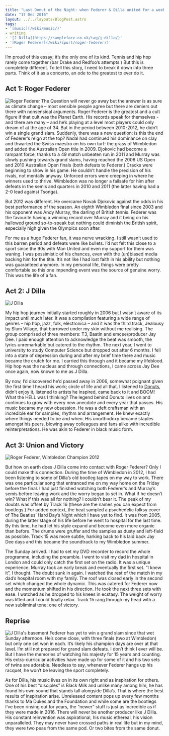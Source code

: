 ```yaml
---
title: "Last Donut of the Night: when Federer & Dilla united for a weekend"
date: "17 Dec 2016"
layout: ../../layouts/BlogPost.astro
tags:
- '[music](/wiki/music/)'
- writing
- '[J Dilla](https://sampleface.co.uk/tag/j-dilla/)'
- '[Roger Federer](/wiki/sport/roger-federer/)'
---
```


I’m proud of this essay; it’s the only one of its kind. Tennis and hip hop rarely come together (bar Drake and Redfoo’s attempts.) But this is completely different. To tell this story, I need to break it down into three parts. Think of it as a concerto, an ode to the greatest to ever do it.

## Act 1: Roger Federer

![Roger Federer](/images/esq-roger-federer-wimbledon-2012-xlg.jpeg)
The Question will never go away but the answer is as sure as climate change – most sensible people agree but there are deniers out there with nonsensical arguments. Roger Federer is the greatest and a cult figure if that cult was the Planet Earth. His records speak for themselves - and there are many – and he’s playing at a level most players could only dream of at the age of 34. But in the period between 2010-2012, he didn’t win a single grand slam. Suddenly, there was a new question: is this the end of Federer’s reign at the top? Nadal had continued his dominance on clay and thwarted the Swiss maestro on his own turf: the grass of Wimbledon and added the Australian Open title in 2009. Djokovic had become a rampant force, thanks to a 49 match unbeaten run in 2011 and Murray was slowly pushing towards grand slams, having reached the 2008 US Open and 2010 Australian Open finals (both defeats to Federer.) Cracks were beginning to show in his game. He couldn’t handle the precision of his rivals, not mentally anyway. Unforced errors were creeping in where he winners used to thrive. Wimbledon was no longer a failsafe for him after defeats in the semis and quarters in 2010 and 2011 (the latter having had a 2-0 lead against Tsonga).

But 2012 was different. He overcame Novak Djokovic against the odds in his best performance of the season. An eighth Wimbledon final since 2003 and his opponent was Andy Murray, the darling of British tennis. Federer was the favourite having a winning record over Murray and it being on his hallowed ground so-to-speak but nothing could diminish the British spirit, especially high given the Olympics soon after.

For me as a huge Federer fan, it was nerve wracking. I still wasn’t used to this barren period and defeats were like bullets. I’d not felt this close to a sport since the 90s with Man United and even my support for them was waning. I was pessimistic of his chances, even with the (un)biased media backing him for the title. It’s not like I had lost faith in his ability but nothing was guaranteed anymore. In my personal life, things were pretty comfortable so this one impending event was the source of genuine worry. This was the life of a fan.

## Act 2: J Dilla

![J Dilla](/images/dilla.jpeg)

My hip hop journey initially started roughly in 2006 but I wasn’t aware of its impact until much later. It was a compilation featuring a wide range of genres – hip hop, jazz, folk, electronica – and it was the third track, Jealousy by Slum Village, that burrowed under my skin without me realising. The group comprised of three members: T3, Baatin and emcee/producer Jay Dee. I paid enough attention to acknowledge the beat was smooth, the lyrics unremarkable but catered to the rhythm. The next year, I went to university to study Computer Science but dropped out after 6 months. I fell into a state of depression during and after my brief time there and music became the crutch for me. I carried this through and it became my lifeblood. Hip hop was the nucleus and through connections, I came across Jay Dee once again, now known to me as J Dilla.

By now, I’d discovered he’d passed away in 2006, somewhat poignant given the first time I heard his work; circle of life and all that. I listened to [Donuts](https://sampleface.co.uk/28-days-of-dilla-28-j-dilla-donuts/), didn’t enjoy it, listened to artists he inspired, came back to it and BOOM! What the HELL was I thinking? The legend behind Donuts lives on and continues to grow with every new anecdote and every year that passes. His music became my new obsession. He was a deft craftsman with an incredible ear for samples, rhythm and arrangement. He knew exactly where things needed to be and when. His unorthodoxy became staples amongst his peers, blowing away colleagues and fans alike with incredible reinterpretations. He was akin to Federer in black music form.

## Act 3: Union and Victory

![Roger Federer, Wimbledon Champion 2012](/images/Roger-Federer-Wimbledon-Champion-2012_2792722.jpeg)

But how on earth does J Dilla come into contact with Roger Federer? Only I could make this connection. During the time of Wimbledon in 2012, I had been listening to some of Dilla’s old bootleg tapes on my way to work. There was one particular song that entranced me on my way home on the Friday before the final. I had just finished watching both Federer’s and Murray’s semis before leaving work and the worry began to set in. What if he doesn’t win? What if this was all for nothing? I couldn’t bear it. The peak of my doubts was offset by Track 16 (these are the names you can expect from bootlegs.) For added context, the beat sampled a psychedelic folksy cover of The Beatles’ Hard Day’s Night which I have yet to find. It was from 2005, during the latter stage of his life before he went to hospital for the last time. By this time, he had let his style expand and become even more organic than before. The drums were gruffer and the samples as dusty and left-field as possible. Track 15 was more subtle, harking back to his laid back Jay Dee days and this became the soundtrack to my Wimbledon summer.

The Sunday arrived. I had to set my DVD recorder to record the whole programme, including the preamble. I went to visit my dad in hospital in London and could only catch the first set on the radio. It was a unique experience. Murray took an early break and eventually the first set. “I knew it”, I thought. The doubt sunk in again. I watched the rest of the match in my dad’s hospital room with my family. The roof was closed early in the second set which changed the whole dynamic. This was catered for Federer now and the momentum shifted in his direction. He took the next three sets with ease. I watched as he dropped to his knees in ecstasy. The weight of worry was lifted and I could finally relax. Track 15 rang through my head with a new subliminal tone: one of victory.

## Reprise

![J Dilla's basement](/images/4dilla.jpeg)
Federer has yet to win a grand slam since that wet Sunday afternoon. He’s come close, with three finals (two at Wimbledon) but only one set won in each. It’s likely his champion days are over at that level. I’m still not prepared for grand slam defeats. I don’t think I ever will be. But I have the memories of watching his majesty for 15 years and counting. His extra-curricular activities have made up for some of it and his two sets of twins are adorable. Needless to say, whenever Federer hangs up his racquet, he won’t be leaving the sport completely.

As for Dilla, his music lives on in its own right and as inspiration for others. One of his best “disciples” is Black Milk and unlike many among him, he has found his own sound that stands tall alongside Dilla’s. That is where the best results of inspiration arise. Unreleased content pops up every few months thanks to Ma Dukes and the Foundation and while some are the bootlegs I’ve been rinsing out for years, the “newer” stuff is just as incredible as if they were made in 2016. There will never be another producer like J Dilla. His constant reinvention was aspirational, his music ethereal, his vision unparalleled. They may never have crossed paths in real life but in my mind, they were two peas from the same pod. Or two bites from the same donut.
